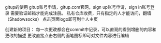 gitup的使用
gitup账号申请，gitup.com官网，sign up账号申请，sign in账号登录
需要验证邮箱才能完成注册。
私有仓库收费，只有指定的人才能访问，翻墙（Shadowsocks）
点击页面logo即可到个人主页

创建新的项目：
每一次更改都会在commit中记录，可以直观的看到增删的内容和更改的描述
更改直接点击右侧的画笔图标即可对文件内容进行编辑

